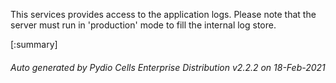 






This services provides access to the application logs. Please note that the server must run in 'production' mode to fill the internal log store.

[:summary]

###### Auto generated by Pydio Cells Enterprise Distribution v2.2.2 on 18-Feb-2021
